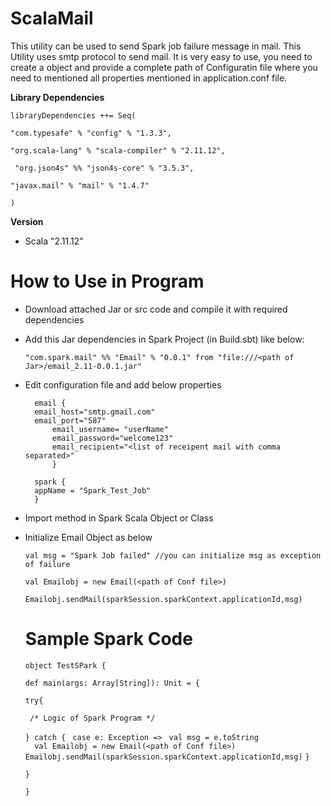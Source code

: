 # ScalaMail
This utility can be used to send Spark job failure message in mail. This Utility uses smtp protocol to send mail.
It is very easy to use, you need to create a object and provide a complete path of Configuratin file where you need to mentioned all properties mentioned in application.conf file.


**Library Dependencies**

`libraryDependencies ++= Seq(`

  `"com.typesafe" % "config" % "1.3.3",`
  
  `"org.scala-lang" % "scala-compiler" % "2.11.12",`
  
 ` "org.json4s" %% "json4s-core" % "3.5.3",`
  
  `"javax.mail" % "mail" % "1.4.7"`

`)`

**Version**
* Scala "2.11.12"

# How to Use in Program
* Download attached Jar or src code and compile it with required dependencies
* Add this Jar dependencies in Spark Project (in Build.sbt) like below:
  
  `"com.spark.mail" %% "Email" % "0.0.1" from "file:///<path of Jar>/email_2.11-0.0.1.jar"`
 
* Edit configuration file and add below properties 
  	
		email {
		email_host="smtp.gmail.com"
		email_port="587"
        	email_username= "userName"
        	email_password="welcome123"
        	email_recipient="<list of receipent mail with comma separated>"
        	}
	
		spark {
		appName = "Spark_Test_Job"
		}




* Import method in Spark Scala Object or Class
* Initialize Email Object as below
   
   `val msg = "Spark Job failed" //you can initialize msg as exception of failure`
   
   `val Emailobj = new Email(<path of Conf file>)`
   
   `Emailobj.sendMail(sparkSession.sparkContext.applicationId,msg)`
   
  # Sample Spark Code
  
    `object TestSPark {`
       
    `def main(args: Array[String]): Unit = {`
    
    `try{`
    
   ` /* Logic of Spark Program */`
   
    `} catch {`
           `  case e: Exception => ` 
	   		` val msg = e.toString`    
       `  val Emailobj = new Email(<path of Conf file>)`       
		`Emailobj.sendMail(sparkSession.sparkContext.applicationId,msg)`
     `}`
     
     `}`
     
  `}`
 
